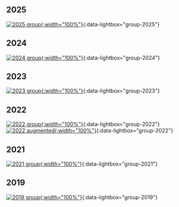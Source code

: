 ## 2025
[![2025 group](/assets/img/groups/group-2025.jpeg){:width="100%"}](/assets/img/groups/group-2025.jpeg){:data-lightbox="group-2025"}


## 2024
[![2024 group](/assets/img/groups/group-2024.jpeg){:width="100%"}](/assets/img/groups/group-2024.jpeg){:data-lightbox="group-2024"}


## 2023
[![2023 group](/assets/img/groups/group-2023.jpeg){:width="100%"}](/assets/img/groups/group-2023.jpeg){:data-lightbox="group-2023"}

## 2022
[![2022 group](/assets/img/groups/group-2022.jpeg){:width="100%"}](/assets/img/groups/group-2022.jpeg){:data-lightbox="group-2022"}
[![2022 augmented](/assets/img/groups/group_augmented.jpg){:width="100%"}](/assets/img/groups/group_augmented.jpg){:data-lightbox="group-2022"}

## 2021
[![2021 group](/assets/img/groups/group-2021.jpeg){:width="100%"}](/assets/img/groups/group-2021.jpeg){:data-lightbox="group-2021"}

## 2019
[![2019 group](/assets/img/groups/group-2019.jpeg){:width="100%"}](/assets/img/groups/group-2019.jpeg){:data-lightbox="group-2019"}

<script src="/assets/js/lightbox-plus-jquery.min.js"></script>
<script src="/assets/js/main.js"></script>
